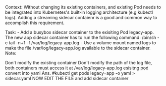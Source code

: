 Context: Without changing its existing containers, and existing Pod needs to be integrated into Kubernetes's built-in logging architecture (e.g kubectl logs). Adding a streaming sidecar contaienr is a good and common way to accomplish this requirement.

Task: - Add a busybox sidecar container to the exisiting Pod legacy-app. The new app sidecar container has to run the following command: /bin/sh -c tail -n+1 -f /var/log/legacy-app.log - Use a volume mount named logs to make the file /var/log/legacy-app.log available to the sidecar container. Note:

Don't modify the existing container
Don't modify the path of the log file, both containers must access it at /var/log/legacy-app.log
esisitng pod convert into yaml
Ans. #kubectl get pods legacy=app -o yaml > sidecar.yaml NOW EDIT THE FILE and add sidecar container
